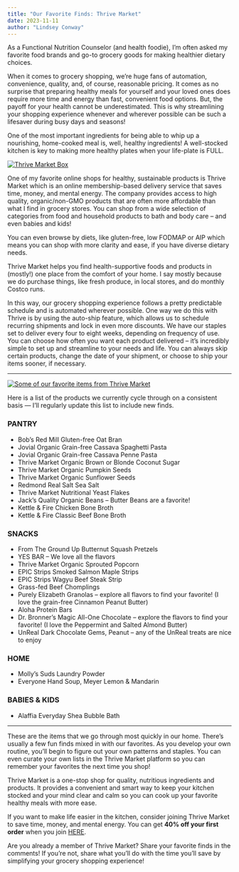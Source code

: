 ```yaml
---
title: "Our Favorite Finds: Thrive Market"
date: 2023-11-11
author: "Lindsey Conway"
---
```


As a Functional Nutrition Counselor (and health foodie), I’m often asked my favorite food brands and go-to grocery goods for making healthier dietary choices.

When it comes to grocery shopping, we’re huge fans of automation, convenience, quality, and, of course, reasonable pricing. It comes as no surprise that preparing healthy meals for yourself and your loved ones does require more time and energy than fast, convenient food options. But, the payoff for your health cannot be underestimated. This is why streamlining your shopping experience whenever and wherever possible can be such a lifesaver during busy days and seasons! 

One of the most important ingredients for being able to whip up a nourishing, home-cooked meal is, well, healthy ingredients! A well-stocked kitchen is key to making more healthy plates when your life-plate is FULL. 

[![Thrive Market Box](/images/blog/2023/11/11/2023-11-11-our-favorite-finds-thrive-market.jpg)](http://thrv.me/rXha2h)

One of my favorite online shops for healthy, sustainable products is Thrive Market which is an online membership-based delivery service that saves time, money, and mental energy. The company provides access to high quality, organic/non-GMO products that are often more affordable than what I find in grocery stores. You can shop from a wide selection of categories from food and household products to bath and body care – and even babies and kids! 

You can even browse by diets, like gluten-free, low FODMAP or AIP which means you can shop with more clarity and ease, if you have diverse dietary needs.

Thrive Market helps you find health-supportive foods and products in (mostly!) one place from the comfort of your home. I say mostly because we do purchase things, like fresh produce, in local stores, and do monthly Costco runs.

In this way, our grocery shopping experience follows a pretty predictable schedule and is automated wherever possible. One way we do this with Thrive is by using the auto-ship feature, which allows us to schedule recurring shipments and lock in even more discounts. We have our staples set to deliver every four to eight weeks, depending on frequency of use. You can choose how often you want each product delivered – it’s incredibly simple to set up and streamline to your needs and life. You can always skip certain products, change the date of your shipment, or choose to ship your items sooner, if necessary. 

-----

[![Some of our favorite items from Thrive Market](/images/blog/2023/11/11/2023-11-11-thrive-market-favorites.jpg)](http://thrv.me/rXha2h)

Here is a list of the products we currently cycle through on a consistent basis — I’ll regularly update this list to include new finds.

### PANTRY
- Bob’s Red Mill Gluten-free Oat Bran
- Jovial Organic Grain-free Cassava Spaghetti Pasta
- Jovial Organic Grain-free Cassava Penne Pasta
- Thrive Market Organic Brown or Blonde Coconut Sugar
- Thrive Market Organic Pumpkin Seeds
- Thrive Market Organic Sunflower Seeds
- Redmond Real Salt Sea Salt
- Thrive Market Nutritional Yeast Flakes
- Jack’s Quality Organic Beans – Butter Beans are a favorite! 
- Kettle & Fire Chicken Bone Broth
- Kettle & Fire Classic Beef Bone Broth

### SNACKS
- From The Ground Up Butternut Squash Pretzels
- YES BAR – We love all the flavors
- Thrive Market Organic Sprouted Popcorn 
- EPIC Strips Smoked Salmon Maple Strips
- EPIC Strips Wagyu Beef Steak Strip
- Grass-fed Beef Chomplings
- Purely Elizabeth Granolas – explore all flavors to find your favorite! (I love the grain-free Cinnamon Peanut Butter)
- Aloha Protein Bars
- Dr. Bronner’s Magic All-One Chocolate – explore the flavors to find your favorite! (I love the Peppermint and Salted Almond Butter)
- UnReal Dark Chocolate Gems, Peanut – any of the UnReal treats are nice to enjoy

### HOME
- Molly’s Suds Laundry Powder 
- Everyone Hand Soup, Meyer Lemon & Mandarin

### BABIES & KIDS
- Alaffia Everyday Shea Bubble Bath

-----

These are the items that we go through most quickly in our home. There’s usually a few fun finds mixed in with our favorites. As you develop your own routine, you’ll begin to figure out your own patterns and staples. You can even curate your own lists in the Thrive Market platform so you can remember your favorites the next time you shop!

Thrive Market is a one-stop shop for quality, nutritious ingredients and products. It provides a convenient and smart way to keep your kitchen stocked and your mind clear and calm so you can cook up your favorite healthy meals with more ease. 

If you want to make life easier in the kitchen, consider joining Thrive Market to save time, money, and mental energy. You can get __40% off your first order__ when you join [HERE](http://thrv.me/rXha2h).

Are you already a member of Thrive Market? Share your favorite finds in the comments! If you’re not, share what you’ll do with the time you’ll save by simplifying your grocery shopping experience!
